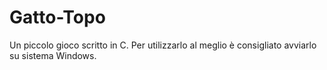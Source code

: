 # Gatto-Topo
Un piccolo gioco scritto in C. Per utilizzarlo al meglio è consigliato avviarlo su sistema Windows.
